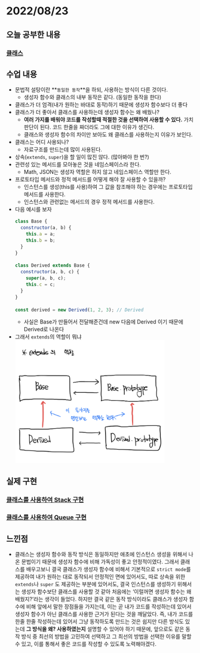 # 2022/08/23

## 오늘 공부한 내용

### [클래스](https://github.com/SleeplessN/TIL/blob/main/Javascript/Javascript%20DeepDive/25%EC%9E%A5%20%ED%81%B4%EB%9E%98%EC%8A%A4.md)

## 수업 내용

- 문법적 설탕이란 **`동일한 동작`**을 하되, 사용하는 방식이 다른 것이다.
  - 생성자 함수와 클래스의 내부 동작은 같다. (동일한 동작을 한다)
- 클래스가 더 엄격(내가 원하는 바대로 동작)하기 때문에 생성자 함수보다 더 좋다
- 클래스가 더 좋아서 클래스를 사용하는데 생성자 함수는 왜 배웠나?
  - **여러 가지를 배워야 코드를 작성할때 적절한 것을 선택하여 사용할 수 있다.** 가치 판단이 된다. 코드 한줄을 짜더라도 그에 대한 이유가 생긴다.
  - 클래스와 생성자 함수의 차이만 보아도 왜 클래스를 사용하는지 이유가 보인다.
- 클래스는 어디 사용되나?
  - 자료구조를 만드는데 많이 사용된다.
- 상속(`extends`, `super`)을 할 일이 많진 않다. (많아봐야 한 번?)
- 관련성 있는 메서드를 모아놓은 것을 네임스페이스라 한다.
  - Math, JSON는 생성자 역할은 하지 않고 네임스페이스 역할만 한다.
- 프로토타입 메서드와 정적 메서드를 어떻게 해야 잘 사용할 수 있을까?
  - 인스턴스를 생성(this를 사용)하여 그 값을 참조해야 하는 경우에는 프로토타입 메서드를 사용한다.
  - 인스턴스와 관련없는 메서드의 경우 정적 메서드를 사용한다.
- 다음 예시를 보자
  ```jsx
  class Base {
    constructor(a, b) {
      this.a = a;
      this.b = b;
    }
  }

  class Derived extends Base {
    constructor(a, b, c) {
      super(a, b, c);
      this.c = c;
    }
  }

  const derived = new Derived(1, 2, 3); // Derived
  ```
  - 사실은 Base가 만들어서 전달해준건데 new 다음에 Derived 이기 때문에 Derived로 나온다
- 그래서 `extends`의 역할이 뭐냐
  <img src="./2022-08-23-images/Untitled.jpeg" width="400">

## 실제 구현

### [클래스를 사용하여 Stack 구현](https://github.com/SleeplessN/TIL/blob/main/DataStructure/Linear/Stack/Stack%20by%20class.js)

### [클래스를 사용하여 Queue 구현](https://github.com/SleeplessN/TIL/blob/main/DataStructure/Linear/Queue/Queue%20by%20class.js)

## 느낀점

- 클래스는 생성자 함수와 동작 방식은 동일하지만 애초에 인스턴스 생성을 위해서 나온 문법이기 때문에 생성자 함수에 비해 가독성이 좋고 안정적이였다. 그래서 클래스를 배우고보니 결국 클래스가 생성자 함수에 비해서 기본적으로 `strict mode`를 제공하여 내가 원하는 대로 동작되서 안정적인 면에 있어서도, 따로 상속을 위한 `extends`나 `super` 도 제공하는 부분에 있어서도, 결국 인스턴스를 생성하기 위해서는 생성자 함수보단 클래스를 사용할 것 같아 처음에는 ‘이럴꺼면 생성자 함수는 왜 배웠지?’라는 생각이 들었다. 하지만 결국 같은 동작 방식이라도 클래스가 생성자 함수에 비해 앞에서 말한 장점들을 가지는데, 이는 곧 내가 코드를 작성하는데 있어서 생성자 함수가 아닌 클래스를 사용한 근거가 된다는 것을 깨달았다. 즉, 내가 코드를 한줄 한줄 작성하는데 있어서 그냥 동작하도록 만드는 것은 쉽지만 다른 방식도 있는데 **그 방식을 왜? 사용하였는지** 설명할 수 있어야 하기 때문에, 앞으로도 같은 동작 방식 중 최선의 방법을 고민하여 선택하고 그 최선의 방법을 선택한 이유를 말할 수 있고, 이를 통해서 좋은 코드를 작성할 수 있도록 노력해야겠다.
